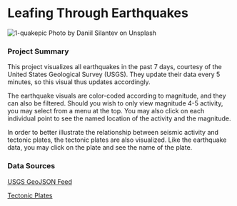 # Leafing Through Earthquakes

![1-quakepic](images/daniil-silantev-1006206-unsplash.jpg)
Photo by Daniil Silantev on Unsplash

### Project Summary
This project visualizes all earthquakes in the past 7 days, courtesy of the United States Geological Survey (USGS). They update their data every 5 minutes, so this visual thus updates accordingly. 

The earthquake visuals are color-coded according to magnitude, and they can also be filtered. Should you wish to only view magnitude 4-5 activity, you may select from a menu at the top. You may also click on each individual point to see the named location of the activity and the magnitude.

In order to better illustrate  the relationship between seismic activity and tectonic plates, the tectonic plates are also visualized. Like the earthquake data, you may click on the plate and see the name of the plate.

### Data Sources
[USGS GeoJSON Feed](http://earthquake.usgs.gov/earthquakes/feed/v1.0/geojson.php)

[Tectonic Plates](https://github.com/fraxen/tectonicplate)

